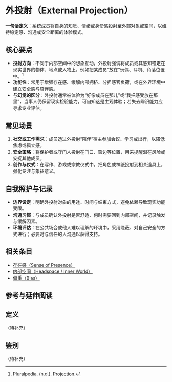 # 外投射（External Projection）

**一句话定义**：系统成员将自身的知觉、情绪或身份感投射至外部对象或空间，以维持稳定感、沟通或安全距离的体验模式。

## 核心要点

- **投射方向**：不同于内部空间中的想象互动，外投射强调将成员或其感知锚定在现实世界的物体、地点或人物上，例如把某成员“放在”玩偶、耳机、角落位置中。[^projection-pluralpedia]
- **功能性**：常用于增强存在感、缓解内部拥挤、分担感官负荷，或在外界环境中建立安全感与陪伴感。
- **与幻觉的区分**：外投射通常被体验为“好像成员在那儿”或“我把感受放在那里”，当事人仍保留现实检验能力，可自知这是主观体验；若失去辨识能力应寻求专业评估。

## 常见场景

1. **社交或工作需求**：成员透过外投射“陪伴”宿主参加会议、学习或出行，以降低焦虑或孤立感。
2. **安全策略**：将保护者或守门人投射在门口、窗边等位置，用来提醒潜在风险或安抚其他成员。
3. **创作与仪式**：在写作、游戏或宗教仪式中，把角色或神祇投射到相关道具上，强化专注与象征意义。

## 自我照护与记录

- **边界设定**：明确外投射对象的用途、时间与结束方式，避免依赖导致现实功能受限。
- **沟通习惯**：与成员确认外投射是否舒适、何时需要回到内部空间，并记录触发与缓解因素。
- **环境评估**：在公共场合或他人难以理解的环境中，采用隐蔽、对自己安全的方式进行；必要时与信任的人沟通以获得支持。

## 相关条目

- [存在感（Sense of Presence）](存在感.md)
- [内部空间（Headspace / Inner World）](内部空间.md)
- [偏重（Bias）](偏重.md)

## 参考与延伸阅读

[^projection-pluralpedia]: Pluralpedia. (n.d.). [Projection](https://pluralpedia.org/w/Projection).

## 定义
（待补充）

## 鉴别
（待补充）
